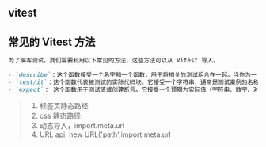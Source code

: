 ## vitest

## 常见的 Vitest 方法

```markdown
为了编写测试，我们需要利用以下常见的方法，这些方法可以从 Vitest 导入。

- `describe`：这个函数接受一个名字和一个函数，用于将相关的测试组合在一起。当你为一个有多个测试点（如逻辑和外观）的组件编写测试时，它就会很方便。
- `test/it`：这个函数代表被测试的实际代码块。它接受一个字符串，通常是测试案例的名称或描述（例如，渲染成功的正确样式）和另一个函数，所有的检查和测试在这里进行。
- `expect`： 这个函数用于测试值或创建断言。它接受一个预期为实际值（字符串、数字、对象等）的参数**x**，并使用任何支持的方法对其进行评估（例如`toEqual(y)`，检查 x 是否与 y 相同）。
```

> 1. 标签页静态路经
> 2. css 静态路径
> 3. 动态导入，import.meta.url
> 4. URL api, new URL('path',import.meta.url
